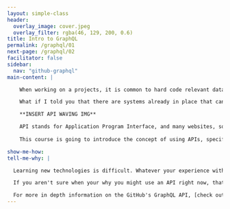 ```yaml
---
layout: simple-class
header:
  overlay_image: cover.jpeg
  overlay_filter: rgba(46, 129, 200, 0.6)
title: Intro to GraphQL
permalink: /graphql/01
next-page: /graphql/02
facilitator: false
sidebar:
  nav: "github-graphql"
main-content: |

    When working on a projects, it is common to hard code relevant data. The only problem with this solution is that you are going to need to update that data - which could be yearly, monthly, weekly, or even daily! Some examples of data you might want to work with could be gathering the number of commits you made over a period of time, your favorite sports team's record, or information regarding weather patterns in your area.

    What if I told you that there are systems already in place that can enable you to gather the precise data you want and display it, **and** it will automatically update? Allow us to introduce you to APIs.

    **INSERT API WAVING IMG**

    API stands for Application Program Interface, and many websites, software applications, and services use APIs to share and update information.
    
    This course is going to introduce the concept of using APIs, specifically GraphQL, to gather data and display it on a webpage. To find out more, click **Tell Me Why** below.

show-me-how:
tell-me-why: |

  Learning new technologies is difficult. Whatever your experience with APIs or GraphQL, this course is hands on and will walk you through the steps to get started. We believe that working with a new technology and getting real experience is the quickest and surest way to learn.

  If you aren't sure when your why you might use an API right now, that's OK. This course only walks through a few examples, and we'll share a few other use cases also.

  For more in depth information on the GitHub's GraphQL API, [check out the official documentation](https://developer.github.com/v4/). You can find many use cases and examples of GraphQL in action.
---
```

